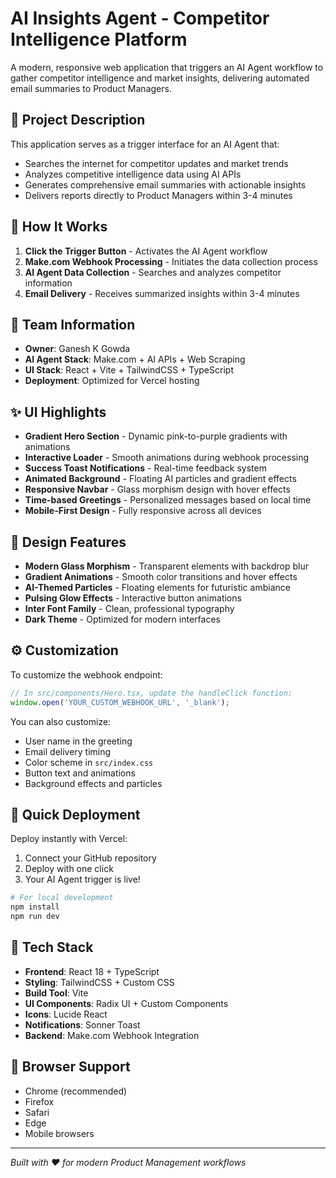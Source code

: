 # AI Insights Agent - Competitor Intelligence Platform

A modern, responsive web application that triggers an AI Agent workflow to gather competitor intelligence and market insights, delivering automated email summaries to Product Managers.

## 🚀 Project Description

This application serves as a trigger interface for an AI Agent that:
- Searches the internet for competitor updates and market trends
- Analyzes competitive intelligence data using AI APIs
- Generates comprehensive email summaries with actionable insights
- Delivers reports directly to Product Managers within 3-4 minutes

## 🔄 How It Works

1. **Click the Trigger Button** - Activates the AI Agent workflow
2. **Make.com Webhook Processing** - Initiates the data collection process
3. **AI Agent Data Collection** - Searches and analyzes competitor information
4. **Email Delivery** - Receives summarized insights within 3-4 minutes

## 👥 Team Information

- **Owner**: Ganesh K Gowda
- **AI Agent Stack**: Make.com + AI APIs + Web Scraping
- **UI Stack**: React + Vite + TailwindCSS + TypeScript
- **Deployment**: Optimized for Vercel hosting

## ✨ UI Highlights

- **Gradient Hero Section** - Dynamic pink-to-purple gradients with animations
- **Interactive Loader** - Smooth animations during webhook processing
- **Success Toast Notifications** - Real-time feedback system
- **Animated Background** - Floating AI particles and gradient effects
- **Responsive Navbar** - Glass morphism design with hover effects
- **Time-based Greetings** - Personalized messages based on local time
- **Mobile-First Design** - Fully responsive across all devices

## 🎨 Design Features

- **Modern Glass Morphism** - Transparent elements with backdrop blur
- **Gradient Animations** - Smooth color transitions and hover effects
- **AI-Themed Particles** - Floating elements for futuristic ambiance
- **Pulsing Glow Effects** - Interactive button animations
- **Inter Font Family** - Clean, professional typography
- **Dark Theme** - Optimized for modern interfaces

## ⚙️ Customization

To customize the webhook endpoint:

```javascript
// In src/components/Hero.tsx, update the handleClick function:
window.open('YOUR_CUSTOM_WEBHOOK_URL', '_blank');
```

You can also customize:
- User name in the greeting
- Email delivery timing
- Color scheme in `src/index.css`
- Button text and animations
- Background effects and particles

## 🚀 Quick Deployment

Deploy instantly with Vercel:

1. Connect your GitHub repository
2. Deploy with one click
3. Your AI Agent trigger is live!

```bash
# For local development
npm install
npm run dev
```

## 🔧 Tech Stack

- **Frontend**: React 18 + TypeScript
- **Styling**: TailwindCSS + Custom CSS
- **Build Tool**: Vite
- **UI Components**: Radix UI + Custom Components
- **Icons**: Lucide React
- **Notifications**: Sonner Toast
- **Backend**: Make.com Webhook Integration

## 📱 Browser Support

- Chrome (recommended)
- Firefox
- Safari
- Edge
- Mobile browsers

---

*Built with ❤️ for modern Product Management workflows*